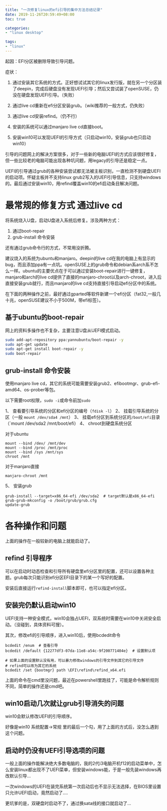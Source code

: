 ```yaml
---
title: "一次修复linux的efi引导的集中方法总结记录"
date: 2019-11-26T20:59:49+08:00
toc: true

categories:
- "linux desktop"

tags:
- "linux"
---
```


起因：EFI分区被删除导致引导问题。

症状：

1. 通过安装其它系统的方式。正好想试试其它的linux发行版，就在另一个分区装了deepin，完成后硬盘没有发现UEFI引导；然后又尝试装了openSUSE，仍没在硬盘发现UEFI引导。（失败）

2. 通过live cd重新在efi分区安装grub。（wiki推荐的一般方式，仍失败）

3. 通过live cd安装refind。（仍不行）

4. 安装的系统可以通过manjaro live cd直接boot。

5. 安装win10可以发现UEFI的引导方式（只启动win10，安装grub也只启动win10）



引导的问题网上的解决方案很多，对于一些新的电脑UEFI的方式应该很好修复，但一些比较老的电脑可能出现各种坑问题，用legacy的引导还是稳定一点。


UEFI的引导通过grub的各种安装尝试都无法被主板识别，一直检测不到硬盘UEFI的启动项。怀疑主板并不支持linux grub2写入的UEFI引导信息，只支持windows的。最后通过安装win10，用refind覆盖win10的efi启动条目解决问题。


# 最常规的修复方式 通过live cd

将系统烧入U盘，启动U盘进入系统后修复。涉及两种方式：

1. 通过boot-repair
2. grub-install 命令安装


还有通过grub命令行的方式，不常用没折腾。

建议烧入的系统为ubuntu和manjaro。deepin的live cd在我的电脑上有显示的bug，而且添加ppa有一点坑。openSUSE上的grub命令和debian系arch系不怎么一样。ubuntu的主要优点在于可以通过安装boot-repair进行一键修复，manjaro和arch的live cd提供了直接的manjaro-chroot以及arch-chroot，进入后直接安装grub就行，而且manjaro的live cd支持直接引导启动efi分区中的系统。

在下面的两种操作之前，最好通过gparted等软件新建一个efi分区（fat32,一般几十兆，openSUSE建议不小于500M，带efi标签）。

## 基于ubuntu的boot-repair

网上的资料多操作也不复杂，主要注意U盘从UEFI模式启动。

```bash
sudo add-apt-repository ppa:yannubuntu/boot-repair -y
sudo apt-get update
sudo apt-get install boot-repair -y
sudo boot-repair
```

## grub-install 命令安装

使用manjaro live cd，其它的系统可能需要安装grub2、efibootmgr、grub-efi-amd64、os-prober等包。

以下需要root权限，`sudo -i`或命令前加`sudo`

1、 查看要引导系统的分区和efi分区的编号（`fdisk -l`）
2、 挂载引导系统的分区（一般 `mount /dev/sda4 /mnt`）
3、 挂载efi分区到系统分区的`/boot/efi`目录（`mount /dev/sda2 /mnt/boot/efi）
4、 chroot到硬盘系统分区 

对于ubuntu

``` 
mount --bind /dev/ /mnt/dev
mount --bind /proc /mnt/proc
mount --bind /sys /mnt/sys
chroot /mnt
```

对于manjaro直接

```
manjaro-chroot /mnt
```

5、 安装grub

```
grub-install --target=x86_64-efi /dev/sda2  # target默认是x86_64-efi
grub-grub-mkconfig -o /boot/grub/grub.cfg
update-grub
```


# 各种操作和问题

上面的操作在一般较新的电脑上就能启动了。


## refind 引导程序

可以在启动时动态检查和引导所有硬盘里efi分区里的配置，还可以设置各种主题。grub每次只能识别efi分区EFI目录下的某一个写好的配置。

安装后直接运行`refind-install`脚本即可，也可以指定efi分区。


## 安装完仍默认启动win10

UEFI支持一种安全模式，win10会独占UEFI，双系统时需要在win10中关闭安全启动。（没碰到，具体资料可搜）。

其次，修改efi的引导顺序，进入win10后，使用bcdedit命令

```
bcdedit /enum  # 查看引导
bcdedit /default {12277df3-07da-11e8-a54c-9f200771404e}  # 设置默认项

# 如果上面的设置默认没有用，可以暴力修改windows的引导文件到其它的引导文件
# refind可以改为其它的系统
bcdedit /set {bootmgr} path \EFI\refind\refind_x64.efi   
```

上面的命令在cmd里没问题，最近在powershell里跑挂了，可能是命令解析规则不同，简单的操作还是cmd吧。


## win10启动几次就让grub引导消失的问题

win10会默认修改UEFI的引导顺序。

好像是win10 系统配置->常规 里的最后一个勾，用了上面的方式后，没怎么遇到这个问题。


## 启动时仍没有UEFI引导选项的问题

一般上面的操作能解决绝大多数电脑的，我的2代i3电脑开机f12的启动菜单中，怎么安装linux都出现不了UEFI菜单，但安装windows能，于是一般先装windows再改默认引导...

一次windows的UEFI在装完系统第一次启动后也不显示无法选择，在BIOS里设置只允许UEFI启动，竟然启动了....

更坑爹的是，双硬盘时启动不了，通过换sata线的接口就启动了...




